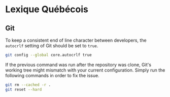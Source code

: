 # Lexique Québécois

## Git

<!--
The following section was based of [CRLF vs. LF: Normalizing Line Endings in Git](https://www.aleksandrhovhannisyan.com/blog/crlf-vs-lf-normalizing-line-endings-in-git/).
-->

To keep a consistent end of line character between developers, the `autocrlf` setting of Git should be set to `true`.

```bash
git config --global core.autocrlf true
```

If the previous command was run after the repository was clone, Git's working tree might mismatch with your current configuration. Simply run the following commands in order to fix the issue.

```bash
git rm --cached -r .
git reset --hard
```
